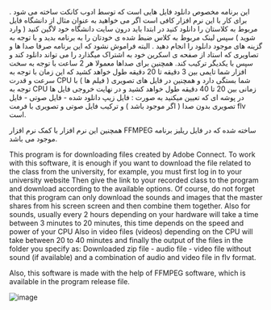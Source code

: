 این برنامه مخصوص دانلود فایل هایی است که توسط ادوب کانکت ساخته می شود .
برای کار با این نرم افزار کافی است اگر می خواهید به عنوان مثال از دانشگاه فایل مربوط به کلاستان را دانلود کنید در ابتدا باید درون سایت دانشگاه خود لاگین کنید ( وارد شوید )
سپس لینک مربوط به کلاس ضبط شده ی خودتان را به برنامه بدید و با توجه به گزینه های موجود دانلود را انجام دهید .
البته فراموش نشود که این برنامه صرفا صدا ها و تصاویری که استاد از صفحه ی اسکرین خود به اشتراک میگذارد را می تواند دانلود کند و سپس با یکدیگر ترکیب کند.
همچنین برای صداها معمولا هر 2 ساعت با توجه به سخت افزار شما تایمی بین 3 دقیقه تا 20 دقیقه طول خواهد کشید که این زمان با توجه به سرعت و قدرت CPU شما بستگی دارد
و همچنین در فایل های تصویری ( فیلم ها ) با توجه به CPU زمانی بین 20 تا 40 دقیقه طول خواهد کشید و در نهایت خروجی فایل ها در پوشه ای که تعیین میکنید به صورت :
فایل زیپ دانلود شده - فایل صوتی - فایل تصویری بدون صدا ( اگر موجود باشد ) و ترکیب فایل صوتی و تصویری با فرمت flv است.

همچنین این نرم افزار با کمک نرم افزار FFMPEG ساخته شده که در فایل ریلیز برنامه موجود می باشد.

This program is for downloading files created by Adobe Connect.
To work with this software, it is enough if you want to download the file related to the class from the university, for example, you must first log in to your university website Then give the link to your recorded class to the program and download according to the available options.
Of course, do not forget that this program can only download the sounds and images that the master shares from his screen screen and then combine them together.
Also for sounds, usually every 2 hours depending on your hardware will take a time between 3 minutes to 20 minutes, this time depends on the speed and power of your CPU
Also in video files (videos) depending on the CPU will take between 20 to 40 minutes and finally the output of the files in the folder you specify as:
Downloaded zip file - audio file - video file without sound (if available) and a combination of audio and video file in flv format.

Also, this software is made with the help of FFMPEG software, which is available in the program release file.


![image](https://user-images.githubusercontent.com/72279011/165969468-52da8824-7d54-427f-bc7c-e0e2f5666e50.png)

